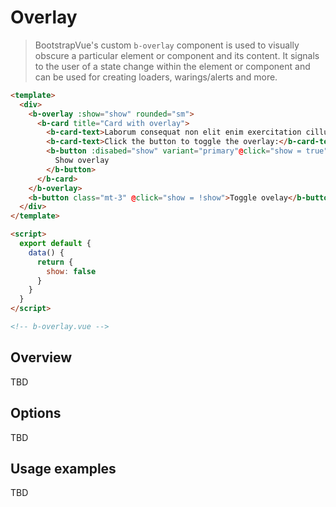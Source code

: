 # Overlay

> BootstrapVue's custom `b-overlay` component is used to visually obscure a particular element or
> component and its content. It signals to the user of a state change within the element or
> component and can be used for creating loaders, warings/alerts and more.

```html
<template>
  <div>
    <b-overlay :show="show" rounded="sm">
      <b-card title="Card with overlay">
        <b-card-text>Laborum consequat non elit enim exercitation cillum.</b-card-text>
        <b-card-text>Click the button to toggle the overlay:</b-card-text>
        <b-button :disabed="show" variant="primary"@click="show = true">
          Show overlay
        </b-button>
      </b-card>
    </b-overlay>
    <b-button class="mt-3" @click="show = !show">Toggle ovelay</b-button>
  </div>
</template>

<script>
  export default {
    data() {
      return {
        show: false
      }
    }
  }
</script>

<!-- b-overlay.vue -->
```

## Overview

TBD

## Options

TBD

## Usage examples

TBD
